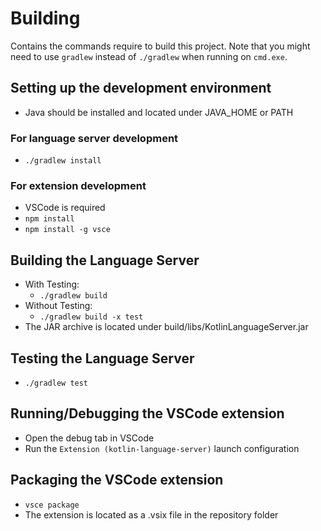 # Building
Contains the commands require to build this project. Note that you might need to use `gradlew` instead of `./gradlew` when running on `cmd.exe`.

## Setting up the development environment
* Java should be installed and located under JAVA_HOME or PATH

### For language server development
* `./gradlew install`

### For extension development
* VSCode is required
* `npm install`
* `npm install -g vsce`

## Building the Language Server
* With Testing:
    * `./gradlew build`
* Without Testing:
    * `./gradlew build -x test`
* The JAR archive is located under build/libs/KotlinLanguageServer.jar

## Testing the Language Server
* `./gradlew test`

## Running/Debugging the VSCode extension
* Open the debug tab in VSCode
* Run the `Extension (kotlin-language-server)` launch configuration

## Packaging the VSCode extension
* `vsce package`
* The extension is located as a .vsix file in the repository folder